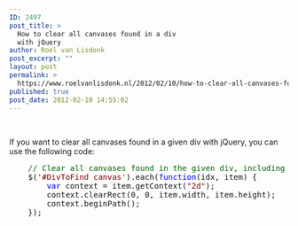 ```yaml
---
ID: 2497
post_title: >
  How to clear all canvases found in a div
  with jQuery
author: Roel van Lisdonk
post_excerpt: ""
layout: post
permalink: >
  https://www.roelvanlisdonk.nl/2012/02/10/how-to-clear-all-canvases-found-in-a-div-with-jquery/
published: true
post_date: 2012-02-10 14:55:02
---
```

<p>&#160;</p>  <p>If you want to clear all canvases found in a given div with jQuery, you can use the following code:</p>  <pre class="code"><span style="color: #006400">    // Clear all canvases found in the given div, including all child canvases and sub child canvases.
    </span>$(<span style="color: maroon">'#DivToFind canvas'</span>).each(<span style="color: blue">function</span>(idx, item) {
        <span style="color: blue">var </span>context = item.getContext(<span style="color: maroon">&quot;2d&quot;</span>);
        context.clearRect(0, 0, item.width, item.height);
        context.beginPath();        
    });</pre>